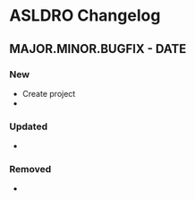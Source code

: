 # ASLDRO Changelog

## MAJOR.MINOR.BUGFIX - DATE

### New

* Create project
*

### Updated

*

### Removed

*